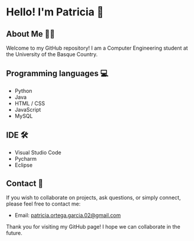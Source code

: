 # Hello! I'm Patricia 👋

## About Me 👩‍💻

Welcome to my GitHub repository! I am a Computer Engineering student at the University of the Basque Country.


## Programming languages 💻

- Python
- Java
- HTML / CSS
- JavaScript
- MySQL


## IDE 🛠️

- Visual Studio Code
- Pycharm
- Eclipse


## Contact 📧

If you wish to collaborate on projects, ask questions, or simply connect, please feel free to contact me:

- Email: patricia.ortega.garcia.02@gmail.com

Thank you for visiting my GitHub page! I hope we can collaborate in the future. 
